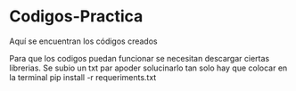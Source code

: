 # Codigos-Practica
Aquí se encuentran los códigos creados 

Para que los codigos puedan funcionar  se necesitan descargar ciertas librerias.
Se subio un txt par apoder solucinarlo tan solo hay que colocar en la terminal pip install -r requeriments.txt
